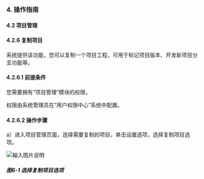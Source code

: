 ### 4. 操作指南

#### 4.2 项目管理

#### 4.2.6 复制项目

系统提供该功能，您可以复制一个项目工程，可用于标记项目版本、开发新项目分支功能等。

#### 4.2.6.1 前提条件

您需要拥有“项目管理”模块的权限。

权限由系统管理员在“用户权限中心”系统中配置。

#### 4.2.6.2 操作步骤

a）进入项目管理页面，选择需要复制的项目，单击设置选项，选择复制项目选项。

![输入图片说明](../../../../images/SoFlu%EF%BC%88%E5%90%8E%E7%AB%AF%EF%BC%89%E5%BC%80%E5%8F%91%E5%B9%B3%E5%8F%B0/1.%20%E6%9C%80%E6%96%B0%E7%89%88%E6%9C%AC%20-%20%E6%9B%B4%E6%96%B0%E6%97%A5%E6%9C%9F%20-%202022.10.08/4.%20%E6%93%8D%E4%BD%9C%E6%8C%87%E5%8D%97/2.%20%E9%A1%B9%E7%9B%AE%E7%AE%A1%E7%90%86/6-1.png)

##### 图6-1 选择复制项目选项
